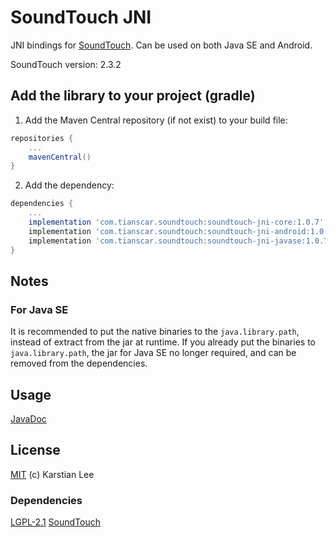 # SoundTouch JNI

JNI bindings for [SoundTouch](https://www.surina.net/soundtouch). Can be used on both Java SE and Android.

SoundTouch version: 2.3.2

## Add the library to your project (gradle)
1. Add the Maven Central repository (if not exist) to your build file:
```groovy
repositories {
    ...
    mavenCentral()
}
```

2. Add the dependency:
```groovy
dependencies {
    ...
    implementation 'com.tianscar.soundtouch:soundtouch-jni-core:1.0.7'    // core
    implementation 'com.tianscar.soundtouch:soundtouch-jni-android:1.0.7' // Android
    implementation 'com.tianscar.soundtouch:soundtouch-jni-javase:1.0.7'  // Java SE
}
```

## Notes
### For Java SE
It is recommended to put the native binaries to the `java.library.path`, instead of extract from the jar at runtime.
If you already put the binaries to `java.library.path`, the jar for Java SE no longer required, and can be removed from the dependencies.

## Usage
[JavaDoc](https://docs.tianscar.com/soundtouch-jni)

## License
[MIT](https://github.com/Tianscar/soundtouchjni/blob/main/LICENSE) (c) Karstian Lee  

### Dependencies
[LGPL-2.1](https://codeberg.org/soundtouch/soundtouch/src/branch/master/COPYING.TXT) [SoundTouch](https://codeberg.org/soundtouch/soundtouch)
